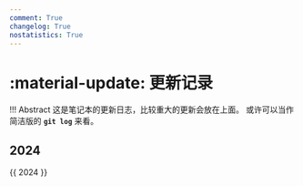 ```yaml
---
comment: True
changelog: True
nostatistics: True
---
```


# :material-update: 更新记录

!!! Abstract
    这是笔记本的更新日志，比较重大的更新会放在上面。
    或许可以当作简洁版的 **`git log`** 来看。

<style>
.md-typeset h2 {
    margin-top: 0em;
}
</style>

## 2024

{{ 2024 }}
